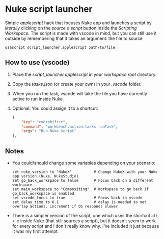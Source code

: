 # Nuke script launcher

Simple _applescript_ hack that focuses Nuke app and launches a script by _literally_ clicking on the _source a script_ button inside the _Scripting Workspace_. The script is made with vscode in mind, but you can still use it outside by remembering that it takes an argument: the file to source

```applescript
osascript script_launcher.applescript path/to/file
```

## How to use (vscode)

1. Place the  _script\_launcher.applescript_ in your _workspace root_ directory.
2. Copy the _tasks.json_ (or create your own) in your _.vscode_ folder.
3. When you run the task, vscode will take the file you have currently active to run inside Nuke.
4. Optional: You could assign it to a shortcut:

    ```json
    {
        "key": "cmd+shift+r",
        "command": "workbench.action.tasks.runTask",
        "args": "Run Nuke Script"
    },
    ```

## Notes

* You could/should change some variables depending on your scenario:

    ```applescript
    set nuke_version to "NukeX"          # Change NukeX with your Nuke app version (Nuke, NukeStudio)
    set go_back_workspace to false       # Focus back on a different workspace
    set main_workspace to "Compositing"  # Workspace to go back if go_back_workspace is enabled
    set vscode_focus to true             # Focus back to vscode
    set delay_time to 0.1                # delay is needed to not overlap actions. increment if OS responds slower.
    ```

* There is a simpler version of the script, one which uses the shortcut `alt + x` inside Nuke (that still sources a script), but it doesn't seem to work for every script and I don't really know why. I've included it just because it was my first attempt.

